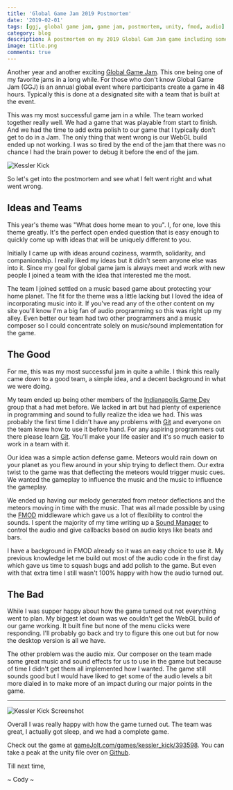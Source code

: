 ```yaml
---
title: 'Global Game Jam 2019 Postmortem'
date: '2019-02-01'
tags: [ggj, global game jam, game jam, postmortem, unity, fmod, audio]
category: blog
description: A postmortem on my 2019 Global Gam Jam game including some insight on using FMOD with unity.
image: title.png
comments: true
---
```


Another year and another exciting [Global Game Jam][globalgamejam]. This one being one of my favorite jams in a long while. For those who don't know Global Game Jam (GGJ) is an annual global event where participants create a game in 48 hours. Typically this is done at a designated site with a team that is built at the event.

This was my most successful game jam in a while. The team worked together really well. We had a game that was playable from start to finish. And we had the time to add extra polish to our game that I typically don't get to do in a Jam. The only thing that went wrong is our WebGL build ended up not working. I was so tired by the end of the jam that there was no chance I had the brain power to debug it before the end of the jam.

![Kessler Kick](https://ggj.s3.amazonaws.com/styles/game_sidebar__wide/featured_image/2019/01/81863/image1_1.png?itok=LSUViUnA&timestamp=1548617314)

So let's get into the postmortem and see what I felt went right and what went wrong.

## Ideas and Teams

This year's theme was "What does home mean to you". I, for one, love this theme greatly. It's the perfect open ended question that is easy enough to quickly come up with ideas that will be uniquely different to you.

Initially I came up with ideas around coziness, warmth, solidarity, and companionship. I really liked my ideas but it didn't seem anyone else was into it. Since my goal for global game jam is always meet and work with new people I joined a team with the idea that interested me the most.

The team I joined settled on a music based game about protecting your home planet. The fit for the theme was a little lacking but I loved the idea of incorporating music into it. If you've read any of the other content on my site you'll know I'm a big fan of audio programming so this was right up my alley. Even better our team had two other programmers and a music composer so I could concentrate solely on music/sound implementation for the game.

## The Good

For me, this was my most successful jam in quite a while. I think this really came down to a good team, a simple idea, and a decent background in what we were doing.

My team ended up being other members of the [Indianapolis Game Dev][indygamedev] group that a had met before. We lacked in art but had plenty of experience in programming and sound to fully realize the idea we had. This was probably the first time I didn't have any problems with [Git][git] and everyone on the team knew how to use it before hand. For any aspiring programmers out there please learn [Git][learngit]. You'll make your life easier and it's so much easier to work in a team with it.

Our idea was a simple action defense game. Meteors would rain down on your planet as you flew around in your ship trying to deflect them. Our extra twist to the game was that deflecting the meteors would trigger music cues. We wanted the gameplay to influence the music and the music to influence the gameplay.

We ended up having our melody generated from meteor deflections and the meteors moving in time with the music. That was all made possible by using the [FMOD][fmod] middleware which gave us a lot of flexibility to control the sounds. I spent the majority of my time writing up a [Sound Manager][soundmanager] to control the audio and give callbacks based on audio keys like beats and bars.

I have a background in FMOD already so it was an easy choice to use it. My previous knowledge let me build out most of the audio code in the first day which gave us time to squash bugs and add polish to the game. But even with that extra time I still wasn't 100% happy with how the audio turned out.

## The Bad

While I was supper happy about how the game turned out not everything went to plan. My biggest let down was we couldn't get the WebGL build of our game working. It built fine but none of the menu clicks were responding. I'll probably go back and try to figure this one out but for now the desktop version is all we have.

The other problem was the audio mix. Our composer on the team made some great music and sound effects for us to use in the game but because of time I didn't get them all implemented how I wanted. The game still sounds good but I would have liked to get some of the audio levels a bit more dialed in to make more of an impact during our major points in the game.

---

![Kessler Kick Screenshot](https://ggj.s3.amazonaws.com/styles/feature_image__wide/games/screenshots/gameplay_181.png?itok=uCjKXA9j&timestamp=1548620046)

Overall I was really happy with how the game turned out. The team was great, I actually got sleep, and we had a complete game.

Check out the game at [gameJolt.com/games/kessler_kick/393598][kesslerkick]. You can take a peak at the unity file over on [Github][kesslerkicksource].

Till next time,

\~ Cody \~

[globalgamejam]: https://globalgamejam.org/ 'Global Game Jam'
[fmod]: https://www.fmod.com/ 'FMOD Website'
[unity]: https://unity3d.com/ 'Unity3D'
[soundmanager]: https://github.com/Chopknee/KesslerKick/blob/master/Assets/Scripts/SoundManager.cs 'SoundManager.cs Class'
[kesslerkick]: https://gamejolt.com/games/kessler_kick/393598
[kesslerkicksource]: https://github.com/Chopknee/KesslerKick/
[learngit]: https://try.github.io/
[git]: https://git-scm.com/
[indygamedev]: https://www.meetup.com/GameDevIN/
